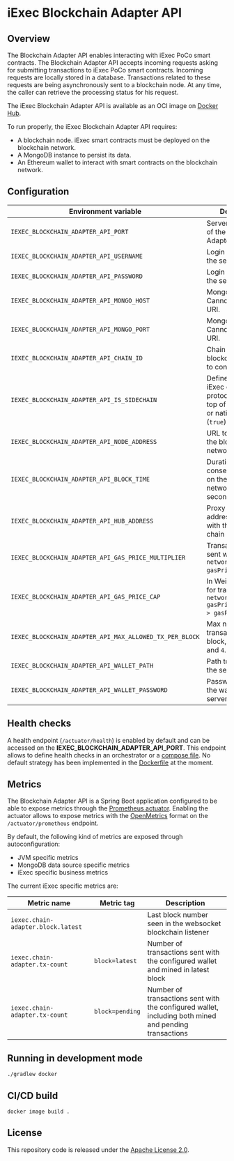 # iExec Blockchain Adapter API

## Overview

The Blockchain Adapter API enables interacting with iExec PoCo smart contracts.
The Blockchain Adapter API accepts incoming requests asking for submitting transactions to iExec PoCo smart contracts.
Incoming requests are locally stored in a database.
Transactions related to these requests are being asynchronously sent to a blockchain node.
At any time, the caller can retrieve the processing status for his request.

The iExec Blockchain Adapter API is available as an OCI image
on [Docker Hub](https://hub.docker.com/r/iexechub/iexec-blockchain-adapter-api/tags).

To run properly, the iExec Blockchain Adapter API requires:

* A blockchain node. iExec smart contracts must be deployed on the blockchain network.
* A MongoDB instance to persist its data.
* An Ethereum wallet to interact with smart contracts on the blockchain network.

## Configuration

| Environment variable                                    | Description                                                                                            | Type             | Default value                                |
|---------------------------------------------------------|--------------------------------------------------------------------------------------------------------|------------------|----------------------------------------------|
| `IEXEC_BLOCKCHAIN_ADAPTER_API_PORT`                     | Server HTTP port of the Blockchain Adapter API.                                                        | Positive integer | `13010`                                      |
| `IEXEC_BLOCKCHAIN_ADAPTER_API_USERNAME`                 | Login username of the server.                                                                          | String           | `admin`                                      |
| `IEXEC_BLOCKCHAIN_ADAPTER_API_PASSWORD`                 | Login password of the server.                                                                          | String           | `whatever`                                   |
| `IEXEC_BLOCKCHAIN_ADAPTER_API_MONGO_HOST`               | Mongo server host. Cannot be set with URI.                                                             | String           | `localhost`                                  |
| `IEXEC_BLOCKCHAIN_ADAPTER_API_MONGO_PORT`               | Mongo server port. Cannot be set with URI.                                                             | Positive integer | `13012`                                      |
| `IEXEC_BLOCKCHAIN_ADAPTER_API_CHAIN_ID`                 | Chain ID of the blockchain network to connect.                                                         | Positive integer | `134`                                        |
| `IEXEC_BLOCKCHAIN_ADAPTER_API_IS_SIDECHAIN`             | Define whether iExec on-chain protocol is built on top of token (`false`) or native currency (`true`). | Boolean          | `true`                                       |
| `IEXEC_BLOCKCHAIN_ADAPTER_API_NODE_ADDRESS`             | URL to connect to the blockchain network.                                                              | URL              | `https://bellecour.iex.ec`                   |
| `IEXEC_BLOCKCHAIN_ADAPTER_API_BLOCK_TIME`               | Duration between consecutive blocks on the blockchain network, in seconds.                             | Positive integer | `5`                                          |
| `IEXEC_BLOCKCHAIN_ADAPTER_API_HUB_ADDRESS`              | Proxy contract address to interact with the iExec on-chain protocol.                                   | Ethereum Address | `0x3eca1B216A7DF1C7689aEb259fFB83ADFB894E7f` |
| `IEXEC_BLOCKCHAIN_ADAPTER_API_GAS_PRICE_MULTIPLIER`     | Transactions will be sent with `networkGasPrice * gasPriceMultiplier`.                                 | Float            | `1.0`                                        |
| `IEXEC_BLOCKCHAIN_ADAPTER_API_GAS_PRICE_CAP`            | In Wei, will be used for transactions if `networkGasPrice * gasPriceMultiplier > gasPriceCap`.         | Positive integer | `22000000000`                                |
| `IEXEC_BLOCKCHAIN_ADAPTER_API_MAX_ALLOWED_TX_PER_BLOCK` | Max number of transactions per block, between `1` and `4`.                                             | Positive integer | `1`                                          |
| `IEXEC_BLOCKCHAIN_ADAPTER_API_WALLET_PATH`              | Path to the wallet of the server.                                                                      | String           | `src/main/resources/wallet.json`             |
| `IEXEC_BLOCKCHAIN_ADAPTER_API_WALLET_PASSWORD`          | Password to unlock the wallet of the server.                                                           | String           | `whatever`                                   |

## Health checks

A health endpoint (`/actuator/health`) is enabled by default and can be accessed on the **IEXEC_BLOCKCHAIN_ADAPTER_API_PORT**.
This endpoint allows to define health checks in an orchestrator or
a [compose file](https://github.com/compose-spec/compose-spec/blob/master/spec.md#healthcheck).
No default strategy has been implemented in the [Dockerfile](Dockerfile) at the moment.

## Metrics

The Blockchain Adapter API is a Spring Boot application configured to be able to expose metrics through
the [Prometheus actuator](https://docs.spring.io/spring-boot/docs/3.0.13/reference/html/actuator.html#actuator.metrics.export.prometheus).
Enabling the actuator allows to expose metrics with the [OpenMetrics](https://openmetrics.io/) format
on the `/actuator/prometheus` endpoint.

By default, the following kind of metrics are exposed through autoconfiguration:
- JVM specific metrics
- MongoDB data source specific metrics
- iExec specific business metrics

The current iExec specific metrics are:

| Metric name                        | Metric tag      | Description                                                                                           |
| ---------------------------------- | --------------- | ----------------------------------------------------------------------------------------------------- |
| `iexec.chain-adapter.block.latest` |                 | Last block number seen in the websocket blockchain listener                                           |
| `iexec.chain-adapter.tx-count`     | `block=latest`  | Number of transactions sent with the configured wallet and mined in latest block                      |
| `iexec.chain-adapter.tx-count`     | `block=pending` | Number of transactions sent with the configured wallet, including both mined and pending transactions |

## Running in development mode

`./gradlew docker`

## CI/CD build

`docker image build .`

## License

This repository code is released under the [Apache License 2.0](LICENSE).
